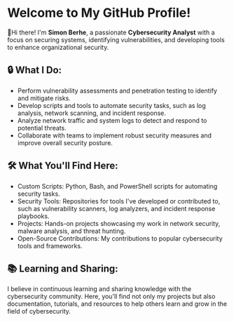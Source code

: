 # Welcome to My GitHub Profile!
👋Hi there! I'm **Simon Berhe**, a passionate **Cybersecurity Analyst** with a focus on securing systems, identifying 
    vulnerabilities, and developing tools to enhance organizational security.
## 🔒 What I Do:
- Perform vulnerability assessments and penetration testing to identify and mitigate risks.
- Develop scripts and tools to automate security tasks, such as log analysis, network scanning, and incident response.
- Analyze network traffic and system logs to detect and respond to potential threats.
- Collaborate with teams to implement robust security measures and improve overall security posture.
## 🛠️ What You'll Find Here:
- Custom Scripts: Python, Bash, and PowerShell scripts for automating security tasks.
- Security Tools: Repositories for tools I've developed or contributed to, such as vulnerability scanners, log analyzers,      and incident response playbooks.
- Projects: Hands-on projects showcasing my work in network security, malware analysis, and threat hunting.
- Open-Source Contributions: My contributions to popular cybersecurity tools and frameworks.
## 📚 Learning and Sharing:
   I believe in continuous learning and sharing knowledge with the cybersecurity community. Here, you'll find not only my       projects but also documentation, tutorials, and resources to help others learn and grow in the field of cybersecurity.

  <!--
- 🔭 I’m currently working on ...I believe in continuous learning and sharing knowledge with the cybersecurity community. Here, you'll find not only my projects but also documentation, tutorials, and resources to help others learn and grow in the field of cybersecurity.
- 🌱 I’m currently learning ...
- 👯 I’m looking to collaborate on ..
I’m currently working on my ***portofolio***.

<!--
**simoncybersec/simoncybersec** is a ✨ _special_ ✨ repository because its `README.md` (this file) appears on your GitHub profile.

Here are some ideas to get you started:

- 🔭 I’m currently working on ...
- 🌱 I’m currently learning ...
- 👯 I’m looking to collaborate on ...
- 🤔 I’m looking for help with ...
- 💬 Ask me about ...
- 📫 How to reach me: ...
- 😄 Pronouns: ...
- ⚡ Fun fact: ...
-->

